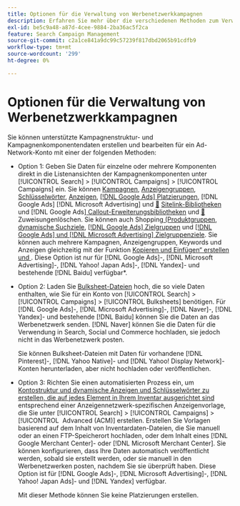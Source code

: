 ```yaml
---
title: Optionen für die Verwaltung von Werbenetzwerkkampagnen
description: Erfahren Sie mehr über die verschiedenen Methoden zum Verwalten von Daten für Ihre Werbenetzwerk-Kampagnen.
exl-id: be5c9a48-a87d-4cee-9884-2ba36ac5f2ca
feature: Search Campaign Management
source-git-commit: c2a1ce841a9dc99c57239f817dbd2065b91cdfb9
workflow-type: tm+mt
source-wordcount: '299'
ht-degree: 0%

---
```


# Optionen für die Verwaltung von Werbenetzwerkkampagnen

Sie können unterstützte Kampagnenstruktur- und Kampagnenkomponentendaten erstellen und bearbeiten
für ein Ad-Network-Konto mit einer der folgenden Methoden:

* Option 1: Geben Sie Daten für einzelne oder mehrere Komponenten direkt in die Listenansichten der Kampagnenkomponenten unter [!UICONTROL Search] > [!UICONTROL Campaigns] > [!UICONTROL Campaigns] ein. Sie können [Kampagnen](/help/search-social-commerce/campaign-management/campaigns/campaign-manage.md), [Anzeigengruppen](/help/search-social-commerce/campaign-management/campaigns/ad-group-manage.md), [Schlüsselwörter](/help/search-social-commerce/campaign-management/campaigns/keyword-manage.md), [Anzeigen](/help/search-social-commerce/campaign-management/campaigns/ad-manage.md), [[!DNL Google Ads] Platzierungen](/help/search-social-commerce/campaign-management/campaigns/placement-manage.md), [!DNL Google Ads] [!DNL Microsoft Advertising] und [&#128279;](/help/search-social-commerce/campaign-management/campaigns/sitelink-extension-manage.md) [ Sitelink-Bibliotheken](/help/search-social-commerce/campaign-management/campaigns/sitelink-extension-associate.md) und [!DNL Google Ads][ Callout-Erweiterungsbibliotheken](/help/search-social-commerce/campaign-management/campaigns/callout-extension-manage.md) und [&#128279;](/help/search-social-commerce/campaign-management/campaigns/callout-extension-associate.md) Zuweisungenlöschen. Sie können auch Shopping[ (Produktgruppen](/help/search-social-commerce/campaign-management/campaigns/product-group-manage.md), [dynamische Suchziele](/help/search-social-commerce/campaign-management/campaigns/dynamic-search-target-manage.md), [[!DNL Google Ads] Zielgruppen](/help/search-social-commerce/campaign-management/campaigns/audience-about.md) und [[!DNL Google Ads] und [!DNL Microsoft Advertising] Zielgruppenziele](/help/search-social-commerce/campaign-management/campaigns/audience-targets-manage.md). Sie können auch mehrere Kampagnen, Anzeigengruppen, Keywords und Anzeigen gleichzeitig mit der Funktion [Kopieren und Einfügen“ erstellen und ](/help/search-social-commerce/campaign-management/campaigns/copy-paste.md). Diese Option ist nur für [!DNL Google Ads]-, [!DNL Microsoft Advertising]-, [!DNL Yahoo! Japan Ads]-, [!DNL Yandex]- und bestehende [!DNL Baidu] verfügbar*.

* Option 2: Laden Sie [Bulksheet-Dateien](/help/search-social-commerce/campaign-management/bulksheets/bulksheet-about.md) hoch, die so viele Daten enthalten, wie Sie für ein Konto von [!UICONTROL Search] > [!UICONTROL Campaigns] > [!UICONTROL Bulksheets] benötigen. Für [!DNL Google Ads]-, [!DNL Microsoft Advertising]-, [!DNL Naver]-, [!DNL Yandex]- und bestehende [!DNL Baidu] können Sie die Daten an das Werbenetzwerk senden. [!DNL Naver] können Sie die Daten für die Verwendung in Search, Social und Commerce hochladen, sie jedoch nicht in das Werbenetzwerk posten.

  Sie können Bulksheet-Dateien mit Daten für vorhandene [!DNL Pinterest]-, [!DNL Yahoo Native]- und [!DNL Yahoo! Display Network]-Konten herunterladen, aber nicht hochladen oder veröffentlichen.

* Option 3: Richten Sie einen automatisierten Prozess ein, um [Kontostruktur und dynamische Anzeigen und Schlüsselwörter zu erstellen, die auf jedes Element in Ihrem Inventar ausgerichtet sind](/help/search-social-commerce/campaign-management/inventory-feeds/inventory-feeds-about.md) entsprechend einer Anzeigennetzwerk-spezifischen Anzeigenvorlage, die Sie unter [!UICONTROL Search] > [!UICONTROL Campaigns] > [!UICONTROL &#x200B; Advanced (ACM)] erstellen. Erstellen Sie Vorlagen basierend auf dem Inhalt von Inventardaten-Dateien, die Sie manuell oder an einen FTP-Speicherort hochladen, oder dem Inhalt eines [!DNL Google Merchant Center]- oder [!DNL Microsoft Merchant Center]. Sie können konfigurieren, dass Ihre Daten automatisch veröffentlicht werden, sobald sie erstellt werden, oder sie manuell in den Werbenetzwerken posten, nachdem Sie sie überprüft haben. Diese Option ist für [!DNL Google Ads]-, [!DNL Microsoft Advertising]-, [!DNL Yahoo! Japan Ads]- und [!DNL Yandex] verfügbar.

  Mit dieser Methode können Sie keine Platzierungen erstellen.
